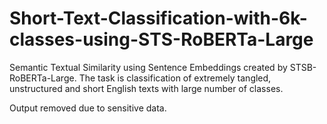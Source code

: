 # Short-Text-Classification-with-6k-classes-using-STS-RoBERTa-Large
Semantic Textual Similarity using Sentence Embeddings created by STSB-RoBERTa-Large. The task is classification of extremely tangled, unstructured and short English texts with large number of classes.

Output removed due to sensitive data.
